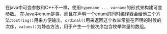 在java中可变参数和C++不一样，使用`typename ... varname`的形式来构建可变参数。 
在Java中enum是类，而且在声明一个enum的同时编译器会给他三个方法:`toString()`用来方便输出，`ordinal()`用来返回这个枚举常量在声明的时候的次序，`values()`为静态方法，用于产生一个按次序包含枚举常量的数组。
